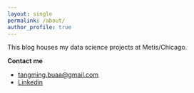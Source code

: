 ```yaml
---
layout: single
permalink: /about/
author_profile: true
---
```


This blog houses my data science projects at Metis/Chicago.  
  
**Contact me**
* [tangming.buaa@gmail.com](mailto:email@domain.com)
* [Linkedin](https://www.linkedin.com/in/tangming1990/)

